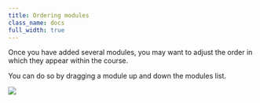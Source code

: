 ```yaml
---
title: Ordering modules
class_name: docs
full_width: true
---
```


Once you have added several modules, you may want to adjust the order in which they appear within the course.

You can do so by dragging a module up and down the modules list.

![](docs/education/modules-drag.png)